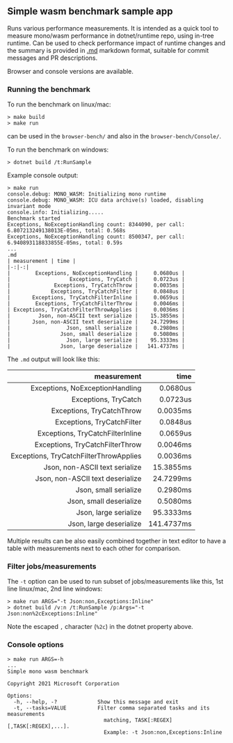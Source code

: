 ## Simple wasm benchmark sample app

Runs various performance measurements. It is intended as a quick tool to measure mono/wasm performance
in dotnet/runtime repo, using in-tree runtime. Can be used to check performance impact of runtime changes
and the summary is provided in [.md](https://guides.github.com/features/mastering-markdown/) markdown format,
suitable for commit messages and PR descriptions.

Browser and console versions are available.

### Running the benchmark

To run the benchmark on linux/mac:

    > make build
    > make run

can be used in the `browser-bench/` and also in the `browser-bench/Console/`.

To run the benchmark on windows:

    > dotnet build /t:RunSample

Example console output:

    > make run
    console.debug: MONO_WASM: Initializing mono runtime
    console.debug: MONO_WASM: ICU data archive(s) loaded, disabling invariant mode
    console.info: Initializing.....
    Benchmark started
    Exceptions, NoExceptionHandling count: 8344090, per call: 6.807213249138013E-05ms, total: 0.568s
    Exceptions, NoExceptionHandling count: 8500347, per call: 6.940893118833855E-05ms, total: 0.59s
    ...
    .md
    | measurement | time |
    |-:|-:|
    |        Exceptions, NoExceptionHandling |     0.0680us |
    |                   Exceptions, TryCatch |     0.0723us |
    |              Exceptions, TryCatchThrow |     0.0035ms |
    |             Exceptions, TryCatchFilter |     0.0848us |
    |       Exceptions, TryCatchFilterInline |     0.0659us |
    |        Exceptions, TryCatchFilterThrow |     0.0046ms |
    | Exceptions, TryCatchFilterThrowApplies |     0.0036ms |
    |         Json, non-ASCII text serialize |    15.3855ms |
    |       Json, non-ASCII text deserialize |    24.7299ms |
    |                  Json, small serialize |     0.2980ms |
    |                Json, small deserialize |     0.5080ms |
    |                  Json, large serialize |    95.3333ms |
    |                Json, large deserialize |   141.4737ms |

The `.md` output will look like this:

| measurement | time |
|-:|-:|
|        Exceptions, NoExceptionHandling |     0.0680us |
|                   Exceptions, TryCatch |     0.0723us |
|              Exceptions, TryCatchThrow |     0.0035ms |
|             Exceptions, TryCatchFilter |     0.0848us |
|       Exceptions, TryCatchFilterInline |     0.0659us |
|        Exceptions, TryCatchFilterThrow |     0.0046ms |
| Exceptions, TryCatchFilterThrowApplies |     0.0036ms |
|         Json, non-ASCII text serialize |    15.3855ms |
|       Json, non-ASCII text deserialize |    24.7299ms |
|                  Json, small serialize |     0.2980ms |
|                Json, small deserialize |     0.5080ms |
|                  Json, large serialize |    95.3333ms |
|                Json, large deserialize |   141.4737ms |

Multiple results can be also easily combined together in text editor to have a table with measurements next to each other for comparison.

### Filter jobs/measurements

The `-t` option can be used to run subset of jobs/measurements like this, 1st line linux/mac, 2nd line windows:

    > make run ARGS="-t Json:non,Exceptions:Inline"
    > dotnet build /v:n /t:RunSample /p:Args="-t Json:non%2cExceptions:Inline"

Note the escaped `,` character (`%2c`) in the dotnet property above.

### Console options

    > make run ARGS=-h
    ...
    Simple mono wasm benchmark
    
    Copyright 2021 Microsoft Corporation
    
    Options:
      -h, --help, -?             Show this message and exit
      -t, --tasks=VALUE          Filter comma separated tasks and its measurements
                                   matching, TASK[:REGEX][,TASK[:REGEX],...].
                                   Example: -t Json:non,Exceptions:Inline
